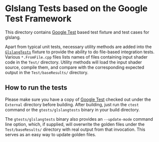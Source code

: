 Glslang Tests based on the Google Test Framework
================================================

This directory contains [Google Test][gtest] based test fixture and test
cases for glslang.

Apart from typical unit tests, necessary utility methods are added into
the [`GlslangTests`](TestFixture.h) fixture to provide the ability to do
file-based integration tests. Various `*.FromFile.cpp` files lists names
of files containing input shader code in the `Test/` directory. Utility
methods will load the input shader source, compile them, and compare with
the corresponding expected output in the `Test/baseResults/` directory.

How to run the tests
--------------------

Please make sure you have a copy of [Google Test][gtest] checked out under
the `External` directory before building. After building, just run the
`ctest` command or the `gtests/glslangtests` binary in your build directory.

The `gtests/glslangtests` binary also provides an `--update-mode` command
line option, which, if supplied, will overwrite the golden files under
the `Test/baseResults/` directory with real output from that invocation.
This serves as an easy way to update golden files.

[gtest]: https://github.com/google/googletest
